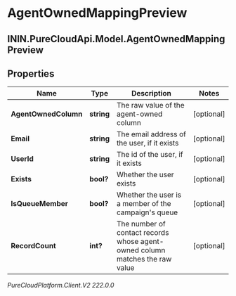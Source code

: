 # AgentOwnedMappingPreview

## ININ.PureCloudApi.Model.AgentOwnedMappingPreview

## Properties

|Name | Type | Description | Notes|
|------------ | ------------- | ------------- | -------------|
| **AgentOwnedColumn** | **string** | The raw value of the agent-owned column | [optional] |
| **Email** | **string** | The email address of the user, if it exists | [optional] |
| **UserId** | **string** | The id of the user, if it exists | [optional] |
| **Exists** | **bool?** | Whether the user exists | [optional] |
| **IsQueueMember** | **bool?** | Whether the user is a member of the campaign&#39;s queue | [optional] |
| **RecordCount** | **int?** | The number of contact records whose agent-owned column matches the raw value | [optional] |



_PureCloudPlatform.Client.V2 222.0.0_
